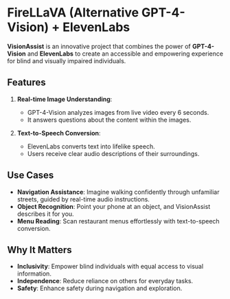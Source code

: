 # FireLLaVA (Alternative GPT-4-Vision) + ElevenLabs

**VisionAssist** is an innovative project that combines the power of **GPT-4-Vision** and **ElevenLabs** to create an accessible and empowering experience for blind and visually impaired individuals.

## Features

1. **Real-time Image Understanding**:
   - GPT-4-Vision analyzes images from live video every 6 seconds.
   - It answers questions about the content within the images.

2. **Text-to-Speech Conversion**:
   - ElevenLabs converts text into lifelike speech.
   - Users receive clear audio descriptions of their surroundings.

## Use Cases

- **Navigation Assistance**: Imagine walking confidently through unfamiliar streets, guided by real-time audio instructions.
- **Object Recognition**: Point your phone at an object, and VisionAssist describes it for you.
- **Menu Reading**: Scan restaurant menus effortlessly with text-to-speech conversion.

## Why It Matters

- **Inclusivity**: Empower blind individuals with equal access to visual information.
- **Independence**: Reduce reliance on others for everyday tasks.
- **Safety**: Enhance safety during navigation and exploration.
